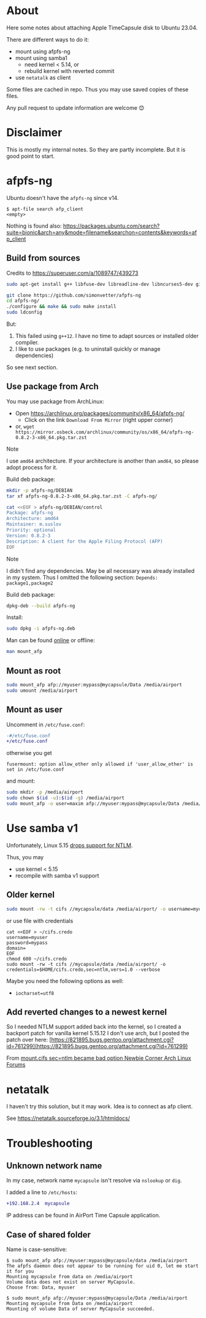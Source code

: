 
# About

Here some notes about attaching Apple TimeCapsule disk to Ubuntu 23.04.

There are different ways to do it:

- mount using afpfs-ng
- mount using samba1
  - need kernel < 5.14, or
  - rebuild kernel with reverted commit
- use `netatalk` as client

Some files are cached in repo. Thus you may use saved copies of these files.

Any pull request to update information are welcome 😊

# Disclaimer

This is mostly my internal notes. So they are partly incomplete. But it is good point to start.

# afpfs-ng

Ubuntu doesn't have the `afpfs-ng` since v14.

```
$ apt-file search afp_client
<empty>
```

Nothing is found also: https://packages.ubuntu.com/search?suite=bionic&arch=any&mode=filename&searchon=contents&keywords=afp_client


## Build from sources

Credits to https://superuser.com/a/1089747/439273

```sh
sudo apt-get install g++ libfuse-dev libreadline-dev libncurses5-dev git

git clone https://github.com/simonvetter/afpfs-ng
cd afpfs-ng/
./configure && make && sudo make install
sudo ldconfig
```

But:

1. This failed using `g++12`. I have no time to adapt sources or installed older compiler.
2. I like to use packages (e.g. to uninstall quickly or manage dependencies)

So see next section.

## Use package from Arch

You may use package from ArchLinux:

- Open https://archlinux.org/packages/community/x86_64/afpfs-ng/
  - Click on the link `Download From Mirror` (right upper corner)
- or, `wget https://mirror.osbeck.com/archlinux/community/os/x86_64/afpfs-ng-0.8.2-3-x86_64.pkg.tar.zst`

> [!note]
> I use `amd64` architecture. If your architecture is another than `amd64`, so please adopt process for it.

Build deb package:

```sh
mkdir -p afpfs-ng/DEBIAN
tar xf afpfs-ng-0.8.2-3-x86_64.pkg.tar.zst -C afpfs-ng/

cat <<EOF > afpfs-ng/DEBIAN/control
Package: afpfs-ng
Architecture: amd64
Maintainer: m.suslov
Priority: optional
Version: 0.8.2-3
Description: A client for the Apple Filing Protocol (AFP)
EOF
```

> [!note]
> I didn't find any dependencies. May be all necessary was already installed in my system. Thus I omitted the following section:
> `Depends: package1,package2`

Build deb package:

```sh
dpkg-deb --build afpfs-ng
```

Install:

```sh
sudo dpkg -i afpfs-ng.deb
```

Man can be found [online](https://linux.die.net/man/1/mount_afp) or offline:

```sh
man mount_afp
```

## Mount as root

```sh
sudo mount_afp afp://myuser:mypass@mycapsule/Data /media/airport
sudo umount /media/airport
```

## Mount as user

Uncomment in `/etc/fuse.conf`:

```diff
-#/etc/fuse.conf
+/etc/fuse.conf
```

otherwise you get

```
fusermount: option allow_other only allowed if 'user_allow_other' is set in /etc/fuse.conf
```

and mount:

```sh
sudo mkdir -p /media/airport
sudo chown $(id -u):$(id -g) /media/airport
sudo mount_afp -o user=maxim afp://myuser:mypass@mycapsule/Data /media/airport
```


# Use samba v1

Unfortunately, Linux 5.15 [drops support for NTLM](https://git.kernel.org/pub/scm/linux/kernel/git/torvalds/linux.git/commit/?id=76a3c92ec9e0668e4cd0e9ff1782eb68f61a179c).

Thus, you may
- use kernel < 5.15
- recompile with samba v1 support

## Older kernel

```sh
sudo mount -rw -t cifs //mycapsule/data /media/airport/ -o username=myuser,password=mypass,sec=ntlm,vers=1.0 --verbose
```

or use file with credentials

```
cat <<EOF > ~/cifs.credo
username=myuser
password=mypass
domain=
EOF
chmod 600 ~/cifs.credo
sudo mount -rw -t cifs //mycapsule/data /media/airport/ -o credentials=$HOME/cifs.credo,sec=ntlm,vers=1.0 --verbose
```

Maybe you need the following options as well:

- `iocharset=utf8`

## Add reverted changes to a newest kernel

So I needed NTLM support added back into the kernel, so I created a backport patch for vanilla kernel 5.15.12
I don't use arch, but I posted the patch over here: [https://821895.bugs.gentoo.org/attachment.cgi?id=761299](https://821895.bugs.gentoo.org/attachment.cgi?id=761299)

From [mount.cifs sec=ntlm became bad option  Newbie Corner  Arch Linux Forums](https://bbs.archlinux.org/viewtopic.php?id=271264)

# netatalk

I haven't try this solution, but it may work. Idea is to connect as afp client.

See https://netatalk.sourceforge.io/3.1/htmldocs/

# Troubleshooting

## Unknown network name

In my case, network name `mycapsule` isn't resolve via `nslookup` or `dig`.

I added a line to `/etc/hosts`:

```diff
+192.168.2.4  mycapsule
```

IP address can be found in AirPort Time Capsule application.

## Case of shared folder

Name is case-sensitive:

```console
$ sudo mount_afp afp://myuser:mypass@mycapsule/data /media/airport
The afpfs daemon does not appear to be running for uid 0, let me start it for you
Mounting mycapsule from data on /media/airport
Volume data does not exist on server MyCapsule.
Choose from: Data, myuser

$ sudo mount_afp afp://myuser:mypass@mycapsule/Data /media/airport
Mounting mycapsule from Data on /media/airport
Mounting of volume Data of server MyCapsule succeeded.
```
